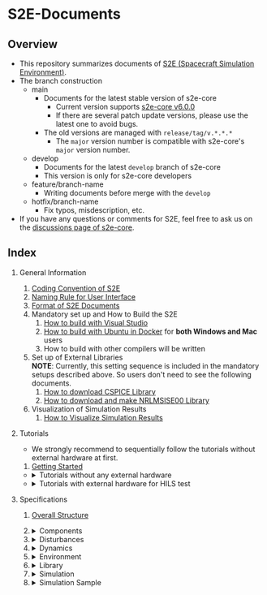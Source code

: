 # S2E-Documents
## Overview

- This repository summarizes documents of [S2E (Spacecraft Simulation Environment)](https://github.com/ut-issl/s2e-core/).
- The branch construction
  - main
    - Documents for the latest stable version of s2e-core
      - Current version supports [s2e-core v6.0.0](https://github.com/ut-issl/s2e-core/releases/tag/v6.0.0)
      - If there are several patch update versions, please use the latest one to avoid bugs.
    - The old versions are managed with `release/tag/v.*.*.*`
      - The `major` version number is compatible with s2e-core's `major` version number.
  - develop
    - Documents for the latest `develop` branch of s2e-core
    - This version is only for s2e-core developers
  - feature/branch-name
    - Writing documents before merge with the `develop`
  - hotfix/branch-name
    - Fix typos, misdescription, etc.
- If you have any questions or comments for S2E, feel free to ask us on the [discussions page of s2e-core](https://github.com/ut-issl/s2e-core/discussions).

## Index

1. General Information
   1. [Coding Convention of S2E](./General/CodingConvention.md)
   1. [Naming Rule for User Interface](./General/NamingRuleForUserInterface.md)
   1. [Format of S2E Documents](./General/DocumentFormat.md)
   1. Mandatory set up and How to Build the S2E  
	   1. [How to build with Visual Studio](./General/HowToCompileWithVisualStudio.md)
	   1. [How to build with Ubuntu in Docker](./General/HowToCompileWithUbuntuInDocker.md) for **both Windows and Mac** users
	   1. How to build with other compilers will be written
   1. Set up of External Libraries  
      **NOTE**: Currently, this setting sequence is included in the mandatory setups described above. So users don't need to see the following documents.
      1. [How to download CSPICE Library](./General/HowToDwnloadCSPCElibrary.md)
	   1. [How to download and make NRLMSISE00 Library](./General/HowToDownloadNRLMSISE00library.md)
   1. Visualization of Simulation Results
      1. [How to Visualize Simulation Results](./General/HowToVisualizeSimulationResults.md)
     

1. Tutorials  
   - We strongly recommend to sequentially follow the tutorials without external hardware at first.
   1. [Getting Started](./Tutorials/GettingStarted.md)
   - <details><summary> Tutorials without any external hardware </summary>

     1. [How To Make New Simulation Scenario](./Tutorials/HowToMakeNewSimulationScenario.md)
     1. [How To Add Components](./Tutorials/HowToAddComponents.md)
     1. [How To Make New Components](./Tutorials/HowToMakeNewComponents.md)
     1. [How To Use Monte Carlo Simulation](./Tutorials/HowToUseMonteCarloSimulation.md)
     1. [How To Add Control Algorithms](./Tutorials/HowToAddControlAlgorithms.md)
     1. [How To Integrate C2A](./Tutorials/HowToIntegrateC2A.md)
     1. [How To Simulate Multiple Satellites](./Tutorials/HowToSimulateMultipleSatellites.md)
     1. TBW

     </details>

   - <details><summary> Tutorials with external hardware for HILS test </summary>
     - **NOTE**: Currently, these tutorials don't follow the major update v6.0.0.
     1. [How To Perform UART HILS Test](./Tutorials/HowToPerformUartHilsTest.md)
     1. [How To Perform I2C HILS Test](./Tutorials/HowToPerformI2cHilsTest.md)
     1. TBW

     </details>

1. Specifications
   1. [Overall Structure](./Specifications/OverallStructure/OverallStructure.md)

   1. <details><summary> Components </summary>
      
      - `components` directory manages source codes to emulate components mounted on spacecraft and ground stations.

      1. <details><summary> Base </summary>

         - `base` directory manages base classes which are inherited to make component classes.

         1. [Component](./Specifications/Component/Abstract/Spec_ComponentBase.md)
         1. GPIO Communication with OBC: TBW
         1. I2C Controller: TBW
         1. I2C Target Communication with OBC: TBW
         1. Interface GPIO Component: TBW
         1. Interface Tickable: TBW
         1. [Sensor](./Specifications/Component/Abstract/Spec_SensorBase.md)
         1. [UART Communication with OBC](./Specifications/Component/Abstract/Spec_ObcCommunicationBase.md)

         </details>

      1. <details><summary> Ports </summary>

         - `ports` directory manages source codes to emulate connection of components including communication and power ports.

         1. GPIO Port: TBW
         1. I2C Port: TBW
         1. [Power Port](./Specifications/Interface/Spec_PowerPort.md)
         1. UART Port: TBW
         1. HILS I2C Target Port
         1. HILS UART Port

         </details>

      1. <details><summary> Examples </summary>

         - `examples` directory manages example source codes to show how to make user defined components.
         - Please do not use these classes directory for your simulation analysis.

         1. Change structure: TBW
         1. I2C controller for HILS: TBW
         1. I2C target for HILS: TBW
         1. Serial communication HILS: TBW
         1. Serial communication OBC: TBW

         </details>

      1. <details><summary> Ideal </summary>

         - `ideal` directory manages source codes of idealized components which are used in initial analysis phase in research and satellite development.
         - Force Generator: TBW
         - Torque Generator: TBW

         </details>

      1. <details><summary> Real </summary>

         - `real` directory manages source codes to emulate well used components in a normal satellite mission.

         1. <details><summary> AOCS (Attitude and Orbit Control System) </summary>

            - `aocs` directory manages components like sensor and actuators for AOCS subsystem.

            1. GNSS Receiver: TBW
            1. GYRO Sensor: TBW
            1. Magnetometer: TBW
            1. Magnetorquer: TBW
            1. Reaction wheel: TBW
            1. [Reaction wheel jitter](./Specifications/Component/AOCS/Spec_RWJitter.md)
            1. [Star sensor](./Specifications/Component/AOCS/Spec_STT.md)
            1. Sun sensor: TBW

            </details>

         1. <details><summary> CDH (Command and Data Handling) </summary>

            - `cdh` directory manages components for CDH subsystem.

            1. On Board Computer: TBW
            1. OBC with C2A: TBW

            </details>

         1. <details><summary> Communication </summary>

            - `communication` directory manages components for communication of spacecraft and ground stations.

            1. Antenna: TBW
            1. GS calculator: TBW

            </details>

         1. <details><summary> Mission </summary>

            - `mission` directory manages mission specific components like science instruments of spacecraft.

            1. [Telescope](./Specifications/Component/Mission/Spec_Telescope_en.md) ([Japanese version](./Specifications/Component/Mission/Spec_Telescope_ja.md))

            </details>

         1. <details><summary> Power </summary>

            - `power` directory manages components for power subsystem.

            1. Battery: TBW
            1. CSV scenario interface: TBW
            1. [Power Control Unit](./Specifications/Component/Power/Spec_PCU.md)
            1. PCU Initial study: TBW
            1. Solar Array Panel: TBW

            </details>

         1. <details><summary> Propulsion </summary>

            - `propulsion` directory manages components for propulsion subsystem.

            1. [Simple Thruster](./Specifications/Component/Propulsion/Spec_SimpleThruster.md)

            </details>

         1. Thermal: No components now.

         </details>

      1. <details><summary> Products </summary>

         - `products` directory manages source codes to emulate specific products published in the world. The telemetry and command interfaces are also emulated based on ICDs.
         - Users can use them for a practical simulation for satellite development.
         - TBW

         </details>

      </details>

   1. <details><summary> Disturbances </summary>

      - `disturbances` directory manages source codes to calculate disturbances acting on spacecraft on orbit.

      1. Base classes
         1. [Disturbance](./Specifications/Disturbance/Spec_Disturbance.md)
         1. [Disturbances](./Specifications/Disturbance/Spec_Disturbances.md)
      1. Disturbance calculations
         1. [Geopotential](./Specifications/Disturbance/Spec_GeoPotential.md)
         1. [Third Body Gravity](./Specifications/Disturbance/Spec_ThirdBodyGravity.md)
         1. [Gravity Gradient Torque](./Specifications/Disturbance/Spec_GravityGradient.md)
         1. [Magnetic Disturbance Torque](./Specifications/Disturbance/Spec_MagneticDisturbance.md)
         1. [Surface force](./Specifications/Disturbance/Spec_SurfaceForce.md)
            1. [Air Drag](./Specifications/Disturbance/Spec_SurfaceForce_AirDrag.md)
            1. [Solar Radiation Pressure](./Specifications/Disturbance/Spec_SurfaceForce_SolarRadiation.md)
      
      </details>

   1. <details><summary> Dynamics </summary>

      - `dynamics` directory manages source codes to calculate dynamics behavior of spacecraft.

      1. Attitude
         1. Overview of Attitude calculation: TBW
         1. [Attitude RK4](./Specifications/Dynamics/Spec_AttitudeDynamics.md)
         1. [Controlled Attitude](./Specifications/Dynamics/Spec_ControlledAttitude.md)
      1. Orbit
         1. [Overview of Orbit calculation](./Specifications/Dynamics/Spec_Orbit.md)
         1. [Kepler Orbit](./Specifications/Dynamics/Spec_KeplerOrbit.md)
         1. [RK4 Orbit Propagation](./Specifications/Dynamics/Spec_Rk4Orbit.md)
         1. [SGP4 Orbit Propagation with TLE](./Specifications/Dynamics/Spec_Sgp4.md)
         1. [Encke's method](./Specifications/Dynamics/Spec_EnckeMethod.md)
         1. [Relative Orbit](./Specifications/Dynamics/Spec_RelativeOrbit.md)
      1. Thermal: not supported now.
      
      </details>

   1. <details><summary> Environment </summary>

      - `environment` directory manages source codes to calculate space environment simulation.

      1. Overview of Environment calculation
         - We divided space environment into two categories: `global` and `local`.
         - `global` directory manages space environment calculations which are shared with all spacecraft and ground stations in the simulation scenario.
           - e.g., planet position vector in the inertial frame.
         - `local` directory manages space environment calculations only for a spacecraft at its position and attitude.
           - e.g., planet position vector from the spacecraft in the spacecraft body frame.

      1. Global Environment
         1. [Global Environment](./Specifications/Environment/Spec_GlobalEnvironment.md)
         1. [Celestial Information](./Specifications/Environment/Spec_CelestialInformation.md)
         1. [Celestial Rotation](./Specifications/Environment/Spec_CelestialRotation.md)
         1. [Clock Generator](./Specifications/Environment/Spec_ClockGenerator.md)
         1. [GNSS Satellites](./Specifications/Environment/Spec_GnssSatellites_en.md), ([Japanese version](./Specifications/Environment/Spec_GnssSatellites_ja.md))
         1. [Hipparcos Catalogue](./Specifications/Environment/Spec_HipparcosCatalogue_en.md), ([Japanese version](./Specifications/Environment/Spec_HipparcosCatalogue_ja.md))
         1. [Physical Constants](./Specifications/Environment/Spec_PhysicalConstants.md)
         1. [Simulation Time](./Specifications/Environment/Spec_SimulationTime.md)

      1. Local Environment
         1. [Local Environment](./Specifications/Environment/Spec_LocalEnvironment.md)
         1. [Local Celestial Information](./Specifications/Environment/Spec_LocalCelestialInformation.md)
         1. [Atmosphere](./Specifications/Environment/Spec_Atmosphere.md)
         1. [Geomagnetic field](./Specifications/Environment/Spec_GeomagneticField.md)
         1. [Solar Radiation Pressure Environment](./Specifications/Environment/Spec_SRPEnvironment.md)

      </details>

   1. <details><summary> Library </summary>

      1. External
         - External library related source codes.
         1. IGRF (International Geomagnetic Reference Field): TBW
         1. inih: TBW
         1. nrlmsise00: TBW
         1. sgp4: TBW

      1. Geodesy
         1. Geodetic Position: TBW

      1. Communication
         1. COM port interface: TBW

      1. <details><summary> math </summary>

         1. MatVec (Matrix and Vector) : TBW
         1. Matrix: TBW
         1. ODE (Ordinary Differential Equation): TBW
         1. Quaternion: TBW
         1. Vector: TBW
         1. s2e_math: TBW

         </details>

      1. Initialize
         1. Initialize file access: TBW

      1. Logger
         1. Loggable: TBW
         1. Log Utility: TBW
         1. Logger: TBW

      1. optics
         1. Gaussian Beam Base: TBW

      1. Orbit
         1. Kepler Orbit: TBW
         1. Orbital Elements: TBW
         1. Relative Orbit Models: TBW

      1. Randomization
         1. Global randomization: TBW
         1. Normal randomization: TBW
         1. Minimal standard linear congruential generator
         1. Minimal standard linear congruential generator with shuffle
         1. Random walk

      1. utilities
         1. Macros: TBW
         1. Endian: TBW
         1. SLIP: TBW
         1. Quantization: TBW
         1. Ring Buffer: TBW
      
      </details>

   1. <details><summary> Simulation </summary>

      - `simulation` directory manages source codes to define simulation scenario.

      1. [Simulation Configuration](./Specifications/Simulation/Spec_SimulationConfiguration.md)

      1. Case
         1. [Simulation Case](./Specifications/Simulation/Spec_SimulationCase.md)

      1. Ground Station
         1. [Ground Station](./Specifications/Simulation/Spec_GroundStation.md)

      1. HILS
         1. HILS port manager: TBW

      1. [Monte Carlo Simulation](./Specifications/Simulation/Spec_MonteCarloSimulation.md)

      1. Multiple Spacecraft
         1. Inter Spacecraft Communication: TBW
         1. Relative Information: TBW

      1. Spacecraft
         1. [Spacecraft](./Specifications/Simulation/Spec_Spacecraft.md)
         1. [Installed Components](./Specifications/Simulation/Spec_InstalledComponents.md)
         1. [Structure](./Specifications/Simulation/Spec_Structure.md)
            1. Kinematics Parameters
            1. Surface
            1. Residual Magnetic Moment
      
      </details>

   1. <details><summary> Simulation Sample </summary>

      - `simulation_sample` directory manages example source codes for user defined simulation scenario. Users can copy and modify this directory to make user defined simulation scenario.

      1. Case
         1. [Sample Case](./Specifications/Simulation/Spec_SampleCase.md)

      1. Ground Station
         1. [Sample Ground Station](./Specifications/Simulation/Spec_SampleGroundStation.md)
         1. [Sample Ground Station Components](./Specifications/Simulation/Spec_SampleGroundStationComponents.md)

      1. Spacecraft
         1. [Sample Spacecraft](./Specifications/Simulation/Spec_SampleSpacecraft.md)
         1. [Sample Components](./Specifications/Simulation/Spec_SampleSpacecraftComponents.md)
         1. SamplePortConfiguration: TBW
      
      </details>
